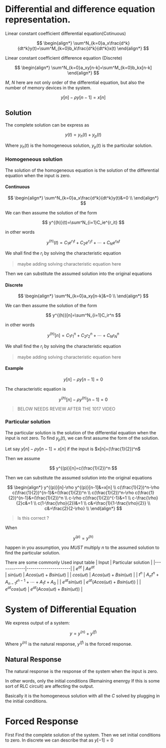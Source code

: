 # Differential and difference equation representation.

Linear constant coefficient differential equation(Cotinuous)

$$
\begin{align*}
\sum^N_{k=0}a_x\frac{d^k}{dt^k}y(t)=\sum^M_{k=0}b_k\frac{d^k}{dt^k}x(t)
\end{align*}
$$

Linear constant coefficient difference equation (Discrete)

$$
\begin{align*}
\sum^N_{k=0}a_xy[n-k]=\sum^M_{k=0}b_kx[n-k]
\end{align*}
$$

$M$, $N$ here are not only order of the differential equation, but also the number of memory devices in the system.


$$
y[n]-\rho y[n-1]=x[n]
$$
## Solution
The complete solution can be express as

$$ y(t) = y_h(t) + y_p(t) $$

Where $y_h(t)$ is the homogeneous solution, $y_p(t)$ is the particular solution.

### Homogeneous solution
The solution of the homogeneous equation is the solution of the differential equation when the input is zero.

#### Continuous

$$
\begin{align*}
\sum^N_{k=0}a_x\frac{d^k}{dt^k}y(t)&=0 \\
\end{align*}
$$

We can then assume the solution of the form

$$
y^{(h)}(t)=\sum^N_{i=1}C_ie^{r_it}
$$

in other words

$$
y^{(h)}(t)=C_1e^{r_1t}+C_2e^{r_2t}+\cdots+C_Ne^{r_Nt}
$$

We shall find the $r_i$ by solving the characteristic equation
> maybe adding solving characteristic equation here

Then we can substitute the assumed solution into the original equations

#### Discrete

$$
\begin{align*}
\sum^N_{k=0}a_xy[n-k]&=0 \\
\end{align*}
$$

We can then assume the solution of the form

$$
y^{(h)}[n]=\sum^N_{i=1}C_ir^n
$$

in other words

$$
y^{(h)}[n]=C_1r_1^n+C_2r_2^n+\cdots+C_Nr_N^n
$$

We shall find the $r_i$ by solving the characteristic equation
> maybe adding solving characteristic equation here


#### Example

$$ y[n]-\rho y[n-1]=0 $$

The characteristic equation is 

$$y^{(h)}[n]-\rho y^{(h)}[n-1]=0$$

> BELOW NEEDS REVIEW AFTER THE 1017 VIDEO
### Particular solution
The particular solution is the solution of the differential equation when the input is not zero. 
To find $y_p(t)$, we can first assume the form of the solution.

Let say $y[n]-\rho y[n-1]=x[n]$ if the input is $x[n]=(\frac{1}{2})^n$

Then we assume 

$$
y^{(p)}[n]=c(\frac{1}{2})^n
$$
  
  Then we can substitute the assumed solution into the original equations
  
  $$
  \begin{align*}
  y^{(p)}[n]-\rho y^{(p)}[n-1]&=x[n] \\
  c(\frac{1}{2})^n-\rho c(\frac{1}{2})^{n-1}&=(\frac{1}{2})^n \\
  c(\frac{1}{2})^n-\rho c(\frac{1}{2})^{n-1}&=(\frac{1}{2})^n \\
  c-\rho c(\frac{1}{2})^{-1}&=1 \\
  c-\frac{\rho}{2}c&=1 \\
  c(1-\frac{\rho}{2})&=1 \\
  c&=\frac{1}{1-\frac{\rho}{2}} \\
  c&=\frac{2}{2-\rho} \\
  \end{align*}
  $$
> Is this correct ?

  When 
  
  $$ y^{(p)} = y^{(h)}$$
  
   happen in you assumption, you *MUST* multiply $n$ to the assumed solution to find the particular solution. 

There are some commonly Used input table 
| Input | Particular solution |
|-------------|----------------------|
| $e^{at}$             | $Ae^{at}$           
| $sin(\omega t)$      | $Acos(\omega t) + Bsin(\omega t)$ |
| $cos(\omega t)$      | $Acos(\omega t) + Bsin(\omega t)$ |
| $t^n$              | $A_nt^n + A_{n-1}t^{n-1} + \cdots + A_1t + A_0$ |
| $e^{at}sin(\omega t)$ | $e^{at}(Acos(\omega t) + Bsin(\omega t))$ |
| $e^{at}cos(\omega t)$ | $e^{at}(Acos(\omega t) + Bsin(\omega t))$ |


# System of Differential Equation

We express output of a system:

$$
y = y^{(n)} + y^{(f)}
$$
  
  Where $y^{(n)}$ is the natural response, $y^{(f)}$ is the forced response.

## Natural Response
The natural response is the response of the system when the input is zero.

In other words, only the initial conditions (Remaining enenrgy If this is some sort of RLC circuit) are affecting the output.


Basically it is the homogeneous solution with all the $C$ solved by plugging in the initial conditions.

# Forced Response
First Find the complete solution of the system.
Then we set initial conditions to zero. In discrete we can describe that as $y[-1] = 0$









